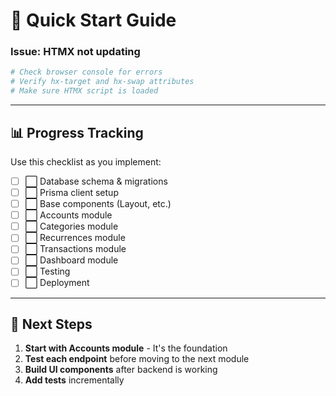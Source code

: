 # 🚀 Quick Start Guide

### Issue: HTMX not updating
```bash
# Check browser console for errors
# Verify hx-target and hx-swap attributes
# Make sure HTMX script is loaded
```

---

## 📊 Progress Tracking

Use this checklist as you implement:

- [ ] ⬜ Database schema & migrations
- [ ] ⬜ Prisma client setup
- [ ] ⬜ Base components (Layout, etc.)
- [ ] ⬜ Accounts module
- [ ] ⬜ Categories module
- [ ] ⬜ Recurrences module
- [ ] ⬜ Transactions module
- [ ] ⬜ Dashboard module
- [ ] ⬜ Testing
- [ ] ⬜ Deployment

---

## 🎯 Next Steps

1. **Start with Accounts module** - It's the foundation
2. **Test each endpoint** before moving to the next module
3. **Build UI components** after backend is working
4. **Add tests** incrementally

